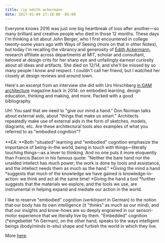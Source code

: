 ```yaml
---
title: rip edith ackermann
date: 2017-01-04 17:18:00 -05:00
---
```


Everyone knows 2016 was just one big heartbreak of loss after another—so many brilliant and creative people who died in those 12 months. These days I'm thinking a lot about John Berger, who I first encountered in college twenty-some years ago with Ways of Seeing (more on that in other Notes), but today I'm recalling the vibrancy and generosity of [Edith Ackermann](https://en.wikipedia.org/wiki/Edith_Ackermann), research affiliate across departments at MIT, scholar and consultant, beloved at design crits for her sharp eye and unfailingly earnest curiosity about all ideas and artifacts. She died on 12/14, and she'll be missed by so many people I know and respect. I couldn't call her friend, but I watched her closely at design reviews and around town.

Here's an excerpt from an interview she did with Urs Hirschberg [in GAM architecture](http://www.eurozine.com/articles/2014-07-31-ackermann-en.html) magazine back in 2014: on embodied learning, design education, thinking and making, and more. Packed with a good bibliography.

UH: You said that we need to "give our mind a hand." Don Norman talks about external aids, about "things that make us smart." Architects repeatedly make use of external aids in the form of sketches, models, diagrams, etc. Are these architectural tools also examples of what you referred to as "embodied cognition"?\
\
**EA: **Both "situated" learning and "embodied" cognition emphasize the importance of being-in-the world, being in touch with things—literally touching things—as a lever to thinking. And no one puts it more eloquently than Francis Bacon in his famous quote: "Neither the bare hand nor the unaided intellect has much power; the work is done by tools and assistance, and the intellect needs them as much as the hand." *Giving the mind a hand *suggests that much of the knowledge we have gained is knowledge-in-action: we think and act at the same time! *Giving the hand a tool *further suggests that the materials we explore, and the tools we use, are instrumental in helping expand and mediate our action in the world.\
\
I like to reserve "embodied" cognition (*verkörpert i*n German) to the notion that our body has its own intelligence (it "thinks" as much as our mind), and that our insights and know-hows are so deeply engrained in our sensori-motor experience that we literally live by them. "Embedded" cognition (*eingebettet *in German), on the other hand, speaks to the ways intelligent beings (body/minds in-situ) shape and furbish the world in which they live.

More [here](http://www.eurozine.com/articles/2014-07-31-ackermann-en.html).